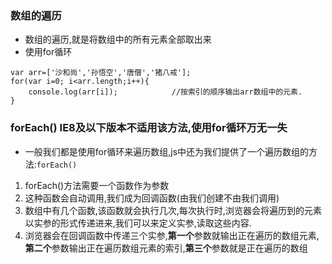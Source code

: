 ### 数组的遍历
- 数组的遍历,就是将数组中的所有元素全部取出来
- 使用for循环
```
var arr=['沙和尚','孙悟空','唐僧','猪八戒'];
for(var i=0; i<arr.length;i++){
    console.log(arr[i]);            //按索引的顺序输出arr数组中的元素.
}
```
### forEach() IE8及以下版本不适用该方法,使用for循环万无一失
- 一般我们都是使用for循环来遍历数组,js中还为我们提供了一个遍历数组的方法:`forEach()`
1. forEach()方法需要一个函数作为参数
2. 这种函数会自动调用,我们成为回调函数(由我们创建不由我们调用)
3. 数组中有几个函数,该函数就会执行几次,每次执行时,浏览器会将遍历到的元素以实参的形式传递进来,我们可以来定义实参,读取这些内容.
4. 浏览器会在回调函数中传递三个实参,**第一个**参数就输出正在遍历的数组元素,**第二个**参数输出正在遍历数组元素的索引,**第三个**参数就是正在遍历的数组
